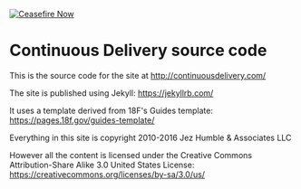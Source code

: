 [![Ceasefire Now](https://badge.techforpalestine.org/default)](https://techforpalestine.org/learn-more)

# Continuous Delivery source code

This is the source code for the site at http://continuousdelivery.com/

The site is published using Jekyll: https://jekyllrb.com/

It uses a template derived from 18F's Guides template: https://pages.18f.gov/guides-template/

Everything in this site is copyright 2010-2016 Jez Humble & Associates LLC

However all the content is licensed under the Creative Commons Attribution-Share Alike 3.0 United States License: https://creativecommons.org/licenses/by-sa/3.0/us/
